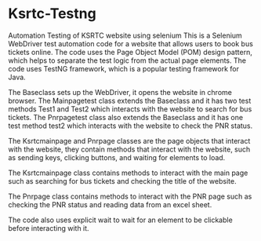# Ksrtc-Testng
Automation Testing of KSRTC website using selenium 
This is a Selenium WebDriver test automation code for a website that allows users to book bus tickets online. The code uses the Page Object Model (POM) design pattern, which helps to separate the test logic from the actual page elements. The code uses TestNG framework, which is a popular testing framework for Java.

The Baseclass sets up the WebDriver, it opens the website in chrome browser. The Mainpagetest class extends the Baseclass and it has two test methods Test1 and Test2 which interacts with the website to search for bus tickets. The Pnrpagetest class also extends the Baseclass and it has one test method test2 which interacts with the website to check the PNR status.

The Ksrtcmainpage and Pnrpage classes are the page objects that interact with the website, they contain methods that interact with the website, such as sending keys, clicking buttons, and waiting for elements to load.

The Ksrtcmainpage class contains methods to interact with the main page such as searching for bus tickets and checking the title of the website.

The Pnrpage class contains methods to interact with the PNR page such as checking the PNR status and reading data from an excel sheet.

The code also uses explicit wait to wait for an element to be clickable before interacting with it.
